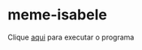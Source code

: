 # meme-isabele

Clique [aqui](https://jpoliveiradev.github.io/meme-Isabele/index.html) para executar o programa
